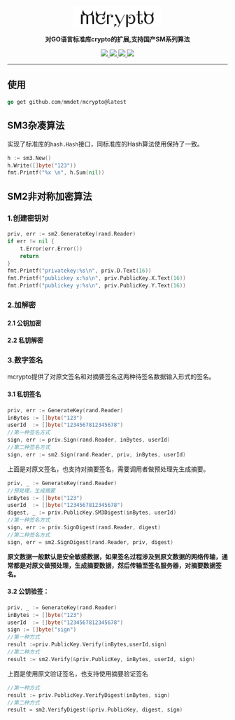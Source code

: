 <p align="center">
	<a href=""><img src="logo.png" width="200px"></a>
</p>
<p align="center">
	<strong>对GO语言标准库crypto的扩展,支持国产SM系列算法</strong>
</p>

<p align="center">
  <a target="_blank" href="">
		<img src="https://img.shields.io/badge/release-v1.0.1-blue.svg" />
	</a>
	<a target="_blank" href="https://www.oracle.com/java/technologies/javase/javase-jdk8-downloads.html">
		<img src="https://img.shields.io/badge/Go-1.18+-green.svg" />
	</a>
	<a target="_blank" href="">
		<img src="https://img.shields.io/badge/build-passing-green.svg" />
	</a>
	<a href="https://www.apache.org/licenses/LICENSE-2.0">
		<img src="https://img.shields.io/badge/License-Apache--2.0-red.svg"/>
	</a>
</p>



-------------------------------------------------------------------------------
## 使用
```go
go get github.com/mmdet/mcrypto@latest
```

## SM3杂凑算法
实现了标准库的`hash.Hash`接口，同标准库的Hash算法使用保持了一致。
```go
h := sm3.New()
h.Write([]byte("123"))
fmt.Printf("%x \n", h.Sum(nil))
```
## SM2非对称加密算法
### 1.创建密钥对
```go
priv, err := sm2.GenerateKey(rand.Reader)
if err != nil {
	t.Error(err.Error())
	return
}
fmt.Printf("privatekey:%s\n", priv.D.Text(16))
fmt.Printf("publickey x:%s\n", priv.PublicKey.X.Text(16))
fmt.Printf("publickey y:%s\n", priv.PublicKey.Y.Text(16))
```
### 2.加解密
#### 2.1 公钥加密
#### 2.2 私钥解密

### 3.数字签名
mcrypto提供了对原文签名和对摘要签名这两种待签名数据输入形式的签名。
#### 3.1 私钥签名
```go
priv, err := GenerateKey(rand.Reader)
inBytes := []byte("123")
userId  := []byte("1234567812345678")
//第一种签名方式
sign, err := priv.Sign(rand.Reader, inBytes, userId)
//第二种签名方式
sign, err := sm2.Sign(rand.Reader, priv, inBytes, userId)
```
上面是对原文签名，也支持对摘要签名，需要调用者做预处理先生成摘要。

```go
priv, _ := GenerateKey(rand.Reader)
//预处理，生成摘要
inBytes := []byte("123")
userId  := []byte("1234567812345678")
digest, _ := priv.PublicKey.SM3Digest(inBytes, userId)
//第一种签名方式
sign, err := priv.SignDigest(rand.Reader, digest)
//第二种签名方式
sign, err = sm2.SignDigest(rand.Reader, priv, digest)
```
**原文数据一般默认是安全敏感数据，如果签名过程涉及到原文数据的网络传输，通常都是对原文做预处理，生成摘要数据，然后传输至签名服务器，对摘要数据签名。**
#### 3.2 公钥验签：
```go
priv, _ := GenerateKey(rand.Reader)
inBytes := []byte("123")
userId  := []byte("1234567812345678")
sign := []byte("sign")
//第一种方式
result :=priv.PublicKey.Verify(inBytes,userId,sign)
//第二种方式
result := sm2.Verify(&priv.PublicKey, inBytes, userId, sign)
```
上面是使用原文验证签名，也支持使用摘要验证签名
```go
//第一种方式
result := priv.PublicKey.VerifyDigest(inBytes, sign)
//第二种方式
result = sm2.VerifyDigest(&priv.PublicKey, digest, sign)
```